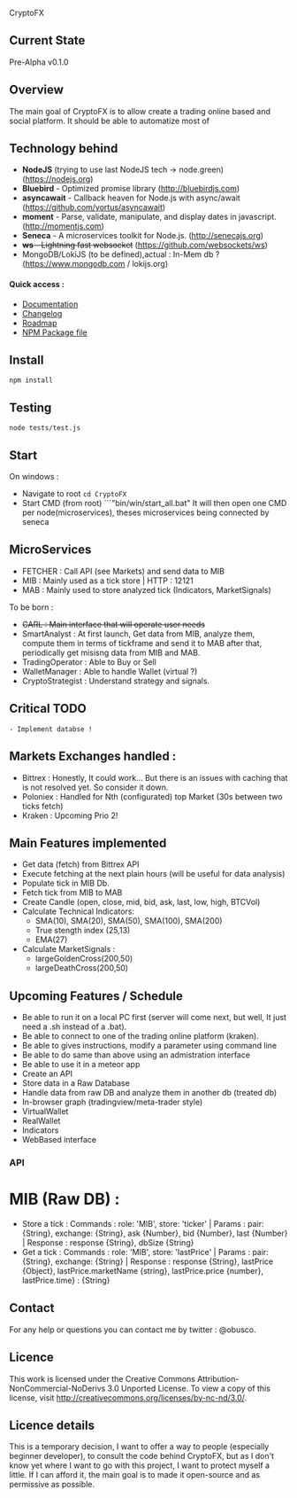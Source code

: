 CryptoFX

## Current State
Pre-Alpha v0.1.0

## Overview

The main goal of CryptoFX is to allow create a trading online based and social platform.
It should be able to automatize most of

## Technology behind
* **NodeJS** (trying to use last NodeJS tech -> node.green) (https://nodejs.org)
* **Bluebird** - Optimized promise library (http://bluebirdjs.com) 
* **asyncawait** - Callback heaven for Node.js with async/await (https://github.com/yortus/asyncawait)
* **moment** - Parse, validate, manipulate, and display dates in javascript. (http://momentjs.com)
* **Seneca** - A microservices toolkit for Node.js. (http://senecajs.org)
* ~~**ws** - Lightning fast websocket~~ (https://github.com/websockets/ws)
* MongoDB/LokiJS (to be defined),actual : In-Mem db ? (https://www.mongodb.com / lokijs.org)

#### Quick access :

-  [Documentation](DOCUMENTATION.md)
-  [Changelog](CHANGELOG.md)
-  [Roadmap](ROADMAP.md)
-  [NPM Package file](package.json)

## Install
```npm install```

## Testing 
```node tests/test.js```

## Start 
On windows :
 - Navigate to root ```cd CryptoFX```
 - Start CMD (from root) ```"bin/win/start_all.bat"
 It will then open one CMD per node(microservices), theses microservices being connected by seneca 

## MicroServices 

- FETCHER : Call API (see Markets) and send data to MIB
- MIB : Mainly used as a tick store | HTTP : 12121
- MAB : Mainly used to store analyzed tick (Indicators, MarketSignals)

To be born : 

- ~~CARL : Main interface that will operate user needs~~
- SmartAnalyst : 
    At first launch, Get data from MIB, analyze them, compute them in terms of tickframe and send it to MAB
    after that, periodically get misisng data from MIB and MAB.
- TradingOperator : Able to Buy or Sell
- WalletManager : Able to handle Wallet (virtual ?)
- CryptoStrategist : Understand strategy and signals.

## Critical TODO
    - Implement databse !


## Markets Exchanges handled : 

- Bittrex : Honestly, It could work... But there is an issues with caching that is not resolved yet. So consider it down. 
- Poloniex : Handled for Nth (configurated) top Market (30s between two ticks fetch)   
- Kraken : Upcoming Prio 2! 

## Main Features implemented

* Get data (fetch) from Bittrex API
* Execute fetching at the next plain hours (will be useful for data analysis)
* Populate tick in MIB Db.
* Fetch tick from MIB to MAB
* Create Candle (open, close, mid, bid, ask, last, low, high, BTCVol)
* Calculate Technical Indicators:
    - SMA(10), SMA(20), SMA(50), SMA(100), SMA(200)
    - True stength index (25,13)
    - EMA(27)
* Calculate MarketSignals : 
    - largeGoldenCross(200,50)
    - largeDeathCross(200,50)

## Upcoming Features / Schedule

* Be able to run it on a local PC first (server will come next, but well, It just need a .sh instead of a .bat).
* Be able to connect to one of the trading online platform (kraken).
* Be able to gives instructions, modify a parameter using command line
* Be able to do same than above using an admistration interface
* Be able to use it in a meteor app
* Create an API
* Store data in a Raw Database
* Handle data from raw DB and analyze them in another db (treated db)
* In-browser graph (tradingview/meta-trader style)
* VirtualWallet
* RealWallet
* Indicators
* WebBased interface

### API 
# MIB (Raw DB) : 

* Store a tick :  Commands : role: 'MIB', store: 'ticker' | Params :  pair: {String}, exchange: {String}, ask {Number}, bid {Number}, last {Number} | Response : response {String}, dbSize {String}
* Get a tick : Commands : role: 'MIB', store: 'lastPrice' | Params :  pair: {String}, exchange: {String} | Response : response {String}, lastPrice {Object}, lastPrice.marketName {string}, lastPrice.price {number}, lastPrice.time} : {String}


## Contact

For any help or questions you can contact me by twitter : @obusco.

## Licence

This work is licensed under the Creative Commons
Attribution-NonCommercial-NoDerivs 3.0 Unported License.
To view a copy of this license, visit
http://creativecommons.org/licenses/by-nc-nd/3.0/.

## Licence details

This is a temporary decision, I want to offer a way to people (especially beginner developer), to consult the code behind
CryptoFX, but as I don't know yet where I want to go with this project, I want to protect myself a little.
If I can afford it, the main goal is to made it open-source and as permissive as possible.
